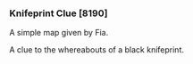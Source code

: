 ### Knifeprint Clue [8190]

A simple map given by Fia.

A clue to the whereabouts of a black knifeprint.